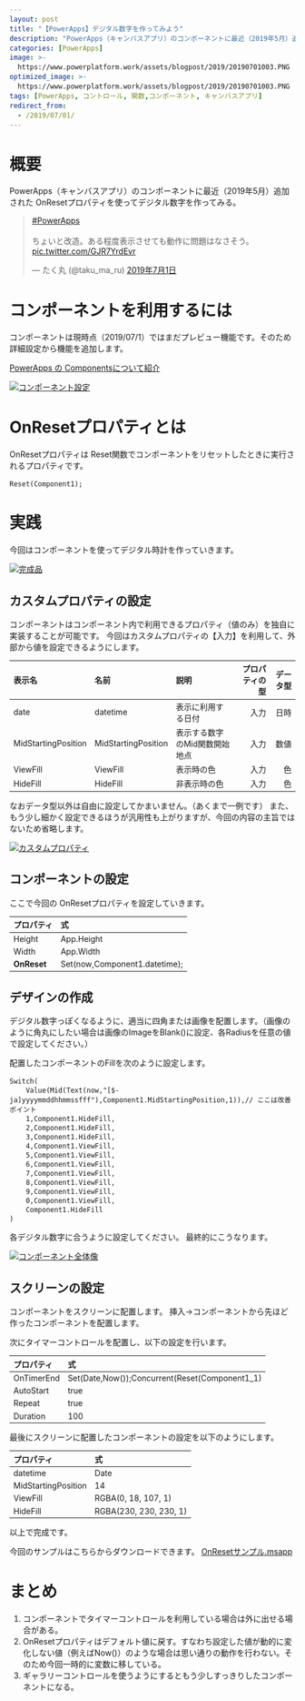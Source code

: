 ```yaml
---
layout: post
title: "【PowerApps】デジタル数字を作ってみよう"
description: "PowerApps（キャンバスアプリ）のコンポーネントに最近（2019年5月）追加された OnResetプロパティを使ってデジタル数字を作ってみる"
categories: [PowerApps]
image: >-
  https://www.powerplatform.work/assets/blogpost/2019/20190701003.PNG
optimized_image: >-
  https://www.powerplatform.work/assets/blogpost/2019/20190701003.PNG
tags: [PowerApps, コントロール, 関数,コンポーネント, キャンバスアプリ]
redirect_from:
  - /2019/07/01/
---
```



# 概要
PowerApps（キャンバスアプリ）のコンポーネントに最近（2019年5月）追加された OnResetプロパティを使ってデジタル数字を作ってみる。

<blockquote class="twitter-tweet" data-lang="ja"><p lang="ja" dir="ltr"><a href="https://twitter.com/hashtag/PowerApps?src=hash&amp;ref_src=twsrc%5Etfw">#PowerApps</a> <br><br>ちょいと改造。ある程度表示させても動作に問題はなさそう。 <a href="https://t.co/GJR7YrdEvr">pic.twitter.com/GJR7YrdEvr</a></p>&mdash; たく丸 (@taku_ma_ru) <a href="https://twitter.com/taku_ma_ru/status/1145701023194816512?ref_src=twsrc%5Etfw">2019年7月1日</a></blockquote>
<script async src="https://platform.twitter.com/widgets.js" charset="utf-8"></script>


# コンポーネントを利用するには

コンポーネントは現時点（2019/07/1）ではまだプレビュー機能です。そのため詳細設定から機能を追加します。

[PowerApps の Componentsについて紹介 ](https://qiita.com/h-nagao/items/daf143225f28acb7990f)


<a class="post-image" href="/assets/blogpost/2019/20190701001.PNG">
<img itemprop="image" data-src="/assets/blogpost/2019/20190701001.PNG" src="/assets/blogpost/2019/20190701001.PNG" alt="コンポーネント設定" />
</a>


# OnResetプロパティとは

OnResetプロパティは Reset関数でコンポーネントをリセットしたときに実行されるプロパティです。

```
Reset(Component1);
```

# 実践

今回はコンポーネントを使ってデジタル時計を作っていきます。

<a class="post-image" href="/assets/blogpost/2019/20190701002.PNG">
<img itemprop="image" data-src="/assets/blogpost/2019/20190701002.PNG" src="/assets/blogpost/2019/20190701002.PNG" alt="完成品" />
</a>

## カスタムプロパティの設定

コンポーネントはコンポーネント内で利用できるプロパティ（値のみ）を独自に実装することが可能です。
今回はカスタムプロパティの【入力】を利用して、外部から値を設定できるようにします。

| 表示名      |       名前 |      説明 |    プロパティの型 |    データ型 | 
|:-----------------|:------------------|:-----------------|----------------:|----------------:|
| date             |              datetime|      表示に利用する日付 |      入力       |       日時        |
| MidStartingPosition           |            MidStartingPosition |       表示する数字のMid関数開始地点       |      入力|      数値|
| ViewFill|              ViewFill|        表示時の色|      入力|      色|
| HideFill|                HideFill|         非表示時の色|        入力|        色|


なおデータ型以外は自由に設定してかまいません。（あくまで一例です）
また、もう少し細かく設定できるほうが汎用性も上がりますが、今回の内容の主旨ではないため省略します。

<a class="post-image" href="/assets/blogpost/2019/20190701003.PNG">
<img itemprop="image" data-src="/assets/blogpost/2019/20190701003.PNG" src="/assets/blogpost/2019/20190701003.PNG" alt="カスタムプロパティ" />
</a>

## コンポーネントの設定

ここで今回の OnResetプロパティを設定していきます。

|プロパティ|式|
|:--|:--|
|Height|App.Height|
|Width|App.Width|
|**OnReset**|Set(now,Component1.datetime);|

## デザインの作成

デジタル数字っぽくなるように、適当に四角または画像を配置します。（画像のように角丸にしたい場合は画像のImageをBlank()に設定、各Radiusを任意の値で設定してください。）

配置したコンポーネントのFillを次のように設定します。

```
Switch(
    Value(Mid(Text(now,"[$-ja]yyyymmddhhmmssfff"),Component1.MidStartingPosition,1)),// ここは改善ポイント
    1,Component1.HideFill,
    2,Component1.HideFill,
    3,Component1.HideFill,
    4,Component1.ViewFill,
    5,Component1.ViewFill,
    6,Component1.ViewFill,
    7,Component1.ViewFill,
    8,Component1.ViewFill,
    9,Component1.ViewFill,
    0,Component1.ViewFill,
    Component1.HideFill
)
```

各デジタル数字に合うように設定してください。
最終的にこうなります。

<a class="post-image" href="/assets/blogpost/2019/20190701003.PNG">
<img itemprop="image" data-src="/assets/blogpost/2019/20190701003.PNG" src="/assets/blogpost/2019/20190701003.PNG" alt="コンポーネント全体像" />
</a>

## スクリーンの設定

コンポーネントをスクリーンに配置します。
挿入→コンポーネントから先ほど作ったコンポーネントを配置します。

次にタイマーコントロールを配置し、以下の設定を行います。

|プロパティ|式|
|:--|:--|
|OnTimerEnd|Set(Date,Now());Concurrent(Reset(Component1_1)|
|AutoStart|true|
|Repeat|true|
|Duration|100|

最後にスクリーンに配置したコンポーネントの設定を以下のようにします。

|プロパティ|式|
|:--|:--|
|datetime|Date|
|MidStartingPosition|14|
|ViewFill|RGBA(0, 18, 107, 1)|
|HideFill|RGBA(230, 230, 230, 1)|


以上で完成です。

今回のサンプルはこちらからダウンロードできます。
[OnResetサンプル.msapp](/assets/files/PowerApps/OnResetサンプルアプリ.msapp)

# まとめ

1. コンポーネントでタイマーコントロールを利用している場合は外に出せる場合がある。
2. OnResetプロパティはデフォルト値に戻す。すなわち設定した値が動的に変化しない値（例えばNow()）のような場合は思い通りの動作を行わない。そのため今回一時的に変数に移している。
3. ギャラリーコントロールを使うようにするともう少しすっきりしたコンポーネントになる。
